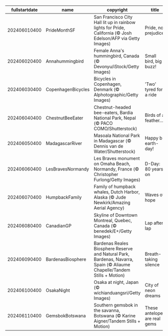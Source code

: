 |fullstartdate|name|copyright|title|image|
|--|--|--|--|--|
202406010400|PrideMonthSF|San Francisco City Hall lit up in rainbow lights for Pride, California (© Josh Edelson/AFP via Getty Images)|Pride, no prejudice|![](/en-CA/2024/06/202406010400PrideMonthSF.jpg)|
202406020400|Annahummingbird|Female Anna's hummingbird, Canada (© Devonyu/iStock/Getty Images)|Small bird, big buzz!|![](/en-CA/2024/06/202406020400Annahummingbird.jpg)|
202406030400|CopenhagenBicycles|Bicycles in Copenhagen, Denmark (© Alphotographic/Getty Images)|'Two' tyred for a ride|![](/en-CA/2024/06/202406030400CopenhagenBicycles.jpg)|
202406040400|ChestnutBeeEater|Chestnut-headed bee-eaters, Bardia National Park, Nepal (© PACO COMO/Shutterstock)|Birds of a feather…|![](/en-CA/2024/06/202406040400ChestnutBeeEater.jpg)|
202406050400|MadagascarRiver|Masoala National Park in Madagascar (© Dennis van de Water/Shutterstock)|Happy b-earth-day!|![](/en-CA/2024/06/202406050400MadagascarRiver.jpg)|
202406060400|LesBravesNormandy|Les Braves monument on Omaha Beach, Normandy, France (© Christopher Furlong/Getty Images)|D-Day: 80 years on|![](/en-CA/2024/06/202406060400LesBravesNormandy.jpg)|
202406070400|HumpbackFamily|Family of humpback whales, Dutch Harbor, Alaska (© Jude Newkirk/Amazing Aerial Agency)|Waves of hope|![](/en-CA/2024/06/202406070400HumpbackFamily.jpg)|
202406080400|CanadianGP|Skyline of Downtown Montreal, Quebec, Canada (© benedek/E+/Getty Images)|Lap after lap|![](/en-CA/2024/06/202406080400CanadianGP.jpg)|
202406090400|BardenasBiosphere|Bardenas Reales Biosphere Reserve and Natural Park, Bardenas, Navarra, Spain (© Aliaume Chapelle/Tandem Stills + Motion)|Breath-taking silence|![](/en-CA/2024/06/202406090400BardenasBiosphere.jpg)|
202406100400|OsakaNight|Osaka at night, Japan (© wichianduangsri/Getty Images)|City of neon dreams|![](/en-CA/2024/06/202406100400OsakaNight.jpg)|
202406110400|GemsbokBotswana|Southern gemsbok in the savanna, Botswana (© Karine Aigner/Tandem Stills + Motion)|These antelopes are real gems|![](/en-CA/2024/06/202406110400GemsbokBotswana.jpg)|
